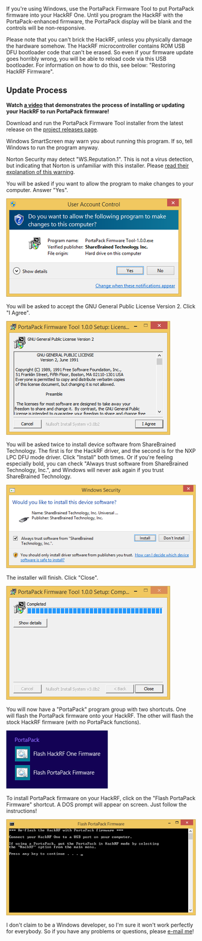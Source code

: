 If you're using Windows, use the PortaPack Firmware Tool to put PortaPack firmware into your HackRF One. Until you program the HackRF with the PortaPack-enhanced firmware, the PortaPack display will be blank and the controls will be non-responsive.

Please note that you can't brick the HackRF, unless you physically damage the hardware somehow. The HackRF microcontroller contains ROM USB DFU bootloader code that can't be erased. So even if your firmware update goes horribly wrong, you will be able to reload code via this USB bootloader. For information on how to do this, see below: "Restoring HackRF Firmware".

## Update Process

**Watch [a video](https://www.youtube.com/watch?v=5G5blPPIIBo) that demonstrates the process of installing or updating your HackRF to run PortaPack firmware!**

Download and run the PortaPack Firmware Tool installer from the latest release on the [project releases page](https://github.com/sharebrained/portapack-hackrf/releases).

Windows SmartScreen may warn you about running this program. If so, tell Windows to run the program anyway.

Norton Security may detect "WS.Reputation.1". This is not a virus detection, but indicating that Norton is unfamiliar with this installer. Please [read their explanation of this warning](https://www.symantec.com/security-center/writeup/2010-051308-1854-99).

You will be asked if you want to allow the program to make changes to your computer. Answer "Yes".

![Windows UAC warning for ShareBrained Technology](images/windows/uac_installer_sharebrained_win81.png)

You will be asked to accept the GNU General Public License Version 2. Click "I Agree".

![Accept the GNU GPLv2 license](images/windows/gpl_v2_accept_win81.png)

You will be asked twice to install device software from ShareBrained Technology. The first is for the HackRF driver, and the second is for the NXP LPC DFU mode driver. Click "Install" both times. Or if you're feeling especially bold, you can check "Always trust software from ShareBrained Technology, Inc.", and Windows will never ask again if you trust ShareBrained Technology.

![Install device software from ShareBrained Technology](images/windows/install_device_firmware_sharebrained_win81.png)

The installer will finish. Click "Close".

![Installer finished](images/windows/installer_finished_win81.png)

You will now have a "PortaPack" program group with two shortcuts. One will flash the PortaPack firmware onto your HackRF. The other will flash the stock HackRF firmware (with no PortaPack functions).

![PortaPack program group](images/windows/program_group_win81.png)

To install PortaPack firmware on your HackRF, click on the "Flash PortaPack Firmware" shortcut. A DOS prompt will appear on screen. Just follow the instructions!

![PortaPack firmware installation](images/windows/portapack_firmware_install_cmd_win81.png)

I don't claim to be a Windows developer, so I'm sure it won't work perfectly for everybody. So if you have any problems or questions, please <a href="mailto:support@sharebrained.com">e-mail me</a>!